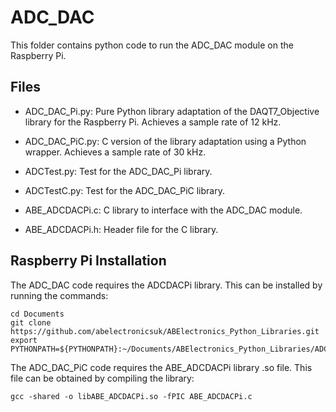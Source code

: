 # ADC_DAC

This folder contains python code to run the ADC_DAC module on the Raspberry Pi.

## Files

- ADC_DAC_Pi.py: Pure Python library adaptation of the DAQT7_Objective library for the Raspberry Pi. Achieves a sample rate of 12 kHz.

- ADC_DAC_PiC.py: C version of the library adaptation using a Python wrapper. Achieves a sample rate of 30 kHz.

- ADCTest.py: Test for the ADC_DAC_Pi library.

- ADCTestC.py: Test for the ADC_DAC_PiC library.

- ABE_ADCDACPi.c: C library to interface with the ADC_DAC module.

- ABE_ADCDACPi.h: Header file for the C library.

## Raspberry Pi Installation

The ADC_DAC code requires the ADCDACPi library. This can be installed by running the commands:

	cd Documents
	git clone https://github.com/abelectronicsuk/ABElectronics_Python_Libraries.git
	export PYTHONPATH=${PYTHONPATH}:~/Documents/ABElectronics_Python_Libraries/ADCDACPi/

The ADC_DAC_PiC code requires the ABE_ADCDACPi library .so file. This file can be obtained by compiling the library:

	gcc -shared -o libABE_ADCDACPi.so -fPIC ABE_ADCDACPi.c
